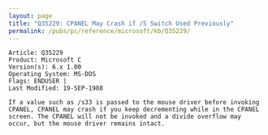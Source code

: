 ```yaml
---
layout: page
title: "Q35229: CPANEL May Crash if /S Switch Used Previously"
permalink: /pubs/pc/reference/microsoft/kb/Q35229/
---
```


	Article: Q35229
	Product: Microsoft C
	Version(s): 6.x 1.00
	Operating System: MS-DOS
	Flags: ENDUSER |
	Last Modified: 19-SEP-1988
	
	If a value such as /s33 is passed to the mouse driver before invoking
	CPANEL, CPANEL may crash if you keep decrementing while in the CPANEL
	screen. The CPANEL will not be invoked and a divide overflow may
	occur, but the mouse driver remains intact.
